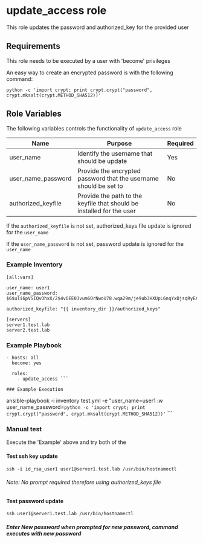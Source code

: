 update_access role
=========

This role updates the password and authorized_key for the provided user

## Requirements
This role needs to be executed by a user with 'become' privileges

An easy way to create an encrypted password is with the following command:

```
python -c 'import crypt; print crypt.crypt("password", crypt.mksalt(crypt.METHOD_SHA512))'
```

## Role Variables

The following variables controls the functionality of `update_access` role

| Name | Purpose|Required|
|---|---|---|
|user_name|Identify the username that should be update|Yes|
|user_name_password|Provide the encrypted password that the username should be set to|No|
|authorized_keyfile|Provide the path to the keyfile that should be installed for the user|No|

If the `authorized_keyfile` is not set, authorized_keys file update is ignored for the `user_name`

If the `user_name_password` is not set, password update is ignored for the `user_name`


### Example Inventory

```
[all:vars]

user_name: user1
user_name_password: $6$uli6pVSIQvDhxX/2$4vOEE0Jvum6OrNwoU78.wqa29m/je9ub3HXUpL6nqYxDjsqRyEAFSdbDAKxkCd0mgE9p2F/kRAPzAwFI5u8wQ1

authorized_keyfile: "{{ inventory_dir }}/authorized_keys"

[servers]
server1.test.lab
server2.test.lab
```
### Example Playbook

```
- hosts: all
  become: yes

  roles:
    - update_access ```

### Example Execution

```
ansible-playbook -i inventory  test.yml -e "user_name=user1 :w
user_name_password=`python -c 'import crypt; print crypt.crypt("password", crypt.mksalt(crypt.METHOD_SHA512))'`  ```

### Manual test
Execute the 'Example' above and try both of the
#### Test ssh key update
`ssh -i id_rsa_user1 user1@server1.test.lab /usr/bin/hostnamectl`

###### Note: No prompt required therefore using authorized_keys file

#### Test password update
`ssh user1@server1.test.lab /usr/bin/hostnamectl`

##### Enter New password when prompted for new password, command executes with new password

